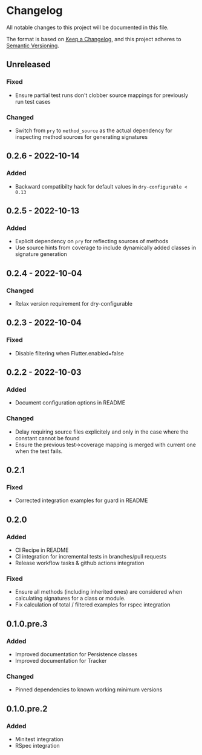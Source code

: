 # Changelog
All notable changes to this project will be documented in this file.

The format is based on [Keep a Changelog](https://keepachangelog.com/en/1.0.0/),
and this project adheres to [Semantic Versioning](https://semver.org/spec/v2.0.0.html).

## Unreleased
### Fixed
- Ensure partial test runs don't clobber source mappings for previously run test cases

### Changed
- Switch from `pry` to `method_source` as the actual dependency for inspecting method sources for generating signatures

## 0.2.6 - 2022-10-14
### Added
- Backward compatibilty hack for default values in `dry-configurable < 0.13`

## 0.2.5 - 2022-10-13
### Added
- Explicit dependency on `pry` for reflecting sources of methods
- Use source hints from coverage to include dynamically added classes in signature generation

## 0.2.4 - 2022-10-04
### Changed
- Relax version requirement for dry-configurable

## 0.2.3 - 2022-10-04
### Fixed
- Disable filtering when Flutter.enabled=false

## 0.2.2 - 2022-10-03
### Added
- Document configuration options in README

### Changed
- Delay requiring source files explicitely and only in the case where the constant cannot be found
- Ensure the previous test->coverage mapping is merged with current one when the test fails.

## 0.2.1
### Fixed
- Corrected integration examples for guard in README

## 0.2.0
### Added
- CI Recipe in README
- CI integration for incremental tests in branches/pull requests
- Release workflow tasks & github actions integration

### Fixed
- Ensure all methods (including inherited ones) are considered when calculating signatures for a class or module.
- Fix calculation of total / filtered examples for rspec integration

## 0.1.0.pre.3
### Added
- Improved documentation for Persistence classes
- Improved documentation for Tracker

### Changed
- Pinned dependencies to known working minimum versions

## 0.1.0.pre.2
### Added
- Minitest integration
- RSpec integration

